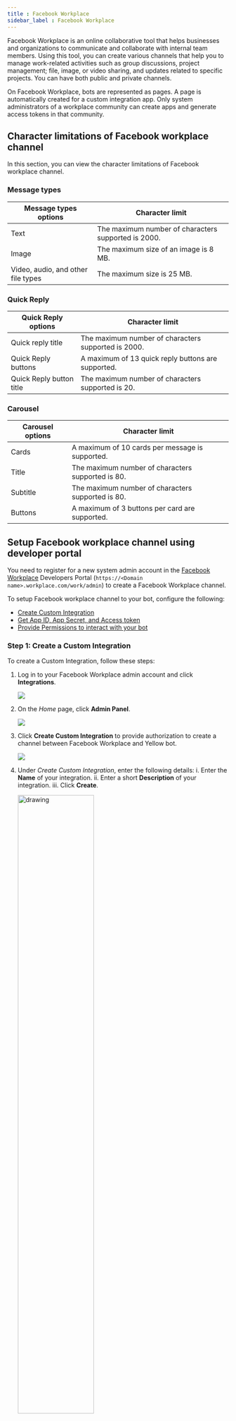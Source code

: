 ```yaml
---
title : Facebook Workplace
sidebar_label : Facebook Workplace
---
```


Facebook Workplace is an online collaborative tool that helps businesses and organizations to communicate and collaborate with internal team members. Using this tool, you can create various channels that help you to manage work-related activities such as group discussions, project management; file, image, or video sharing, and updates related to specific projects. You can have both public and private channels.

On Facebook Workplace, bots are represented as pages. A page is automatically created for a custom integration app. Only system administrators of a workplace community can create apps and generate access tokens in that community.

## Character limitations of Facebook workplace channel   

 In this section, you can view the character limitations of Facebook workplace channel.

 ###  Message types

 Message types options	| Character limit
 ----------------------|------------------
 Text | The maximum number of characters supported is 2000.
 Image | The maximum size of an image is 8 MB.
 Video, audio, and other file types | The maximum size is 25 MB.

### Quick Reply

Quick Reply options | Character limit
--------------------|---------------
Quick reply title |  The maximum number of characters supported is 2000.
Quick Reply buttons | A maximum of 13 quick reply buttons are supported.
Quick Reply button title | The maximum number of characters supported is 20.

### Carousel 

Carousel options | Character limit
--------------------|---------------
Cards | A maximum of 10 cards per message is supported.
Title  |  The maximum number of characters supported is 80.
Subtitle | The maximum number of characters supported is 80.
Buttons | A maximum of 3 buttons per card are supported.

## Setup Facebook workplace channel using developer portal

You need to register for a new system admin account in the [Facebook Workplace](https://yellowtest150.workplace.com/) Developers Portal (`https://<Domain name>.workplace.com/work/admin`) to create a Facebook Workplace channel. 

To setup Facebook workplace channel to your bot, configure the following:

* [Create Custom Integration](#step-1-create-a-custom-integration)
* [Get App ID, App Secret, and Access token](#step-2-get-app-id-app-secret-and-access-token)
* [Provide Permissions to interact with your bot](#step-3-provide-permissions-to-interact-with-your-bot)

### Step 1: Create a Custom Integration

To create a Custom Integration, follow these steps:

1. Log in to your Facebook Workplace admin account and click **Integrations**.

     ![](https://i.imgur.com/9PZIuk2.png)

2. On the *Home* page, click **Admin Panel**.

     ![](https://i.imgur.com/lRfafEf.png)
   

3. Click **Create Custom Integration** to provide authorization to create a channel between Facebook Workplace and Yellow bot.

    ![](https://i.imgur.com/KYTghT9.png)
   
4. Under *Create Custom Integration*, enter the following details:
    i. Enter the **Name** of your integration.
	ii. Enter a short **Description** of your integration.
	iii. Click **Create**.
   
   <img src="https://i.imgur.com/RZTjClZ.png)" alt="drawing" width="60%"/>
   
   * You will see the integration details. You can update the integration details if required.

     ![](https://i.imgur.com/kFgr8O6.png)
	 
### Step 2: Get App ID, App Secret, and Access token

To get the App ID, App Secret, and Access token from Facebook Workplace developer portal, follow these steps:

1. On the Integration details page, click on the below highlighted icon and copy the **App ID** and **App Secret**.

     <img src="https://i.imgur.com/OOWRWQg.png)" alt="drawing" width="70%"/>

2. Click **Create access token**.
   
   <img src="https://i.imgur.com/loumjRK.png)" alt="drawing" width="60%"/>

3. Select the **I Understand** box to agree to access token guidelines and click **Copy** to copy the access token, then click **Done**.
   
    <img src="https://i.imgur.com/xk61nnM.png)" alt="drawing" width="60%"/>
	
:::note
*  Access tokens cannot be retrieved but new token can be generated.
::: 

### Step 3: Provide permissions to interact with your bot

You need to select your preferred permissions for your users to interact with the bot in the workplace.

To grant permissions, follow these steps:

1. On the Integration details page, click **Permissions**.
    
   ![](https://i.imgur.com/gonyJfv.png)
	
2. Select the following permissions:
     * **Message any member** - Send a message to any member in the workplace.
     * **Read user email** - See any group member's email address.
     * **Read work profile** - See any group member's complete profile, including phone number, department, and location.
     * Click **Save**.

     ![](https://i.imgur.com/gQpDGVn.png)
	 

## Connect Facebook workplace to your bot

#### Prerequisite

* Copy the App ID, App Secret, and Access token from the developer portal to connect the Facebook workplace channel to your bot on the platform.

To connect Facebook workplace channel to your bot on the platform, follow these steps:

1. On the left navigation bar, click **Extensions**.

    ![](https://imgur.com/PIOvT6K.png)

2. Click **Channels** > **Messaging** > **Facebook workplace**.

    ![](https://imgur.com/B6G17vC.png)

2. Enter the **App ID**, **App secret**, **Access token** that you have copied from the workplace developer portal admin account and click **Save**.

   ![](https://imgur.com/82KAzw7.png)
   
   * Your Facebook workplace channel will be successfully connected.

3. Navigate to the **Overview** page, under the **Active channels** section, to verify that the Facebook workplace channel is successfully connected to your bot.
	
## Configure Webhook for custom integration

After connecting your bot to the Facebook workplace channel, you need to subscribe to events under **Page** section of the *Configure Webhooks*.

To setup a Webhook on the workplace, follow these steps:

1. On the Integration details page, click **Webhooks**.

    ![](https://i.imgur.com/2YYIUru.png)

2. Click **Edit** icon corresponding to the Page.

    ![](https://i.imgur.com/k3Xkui6.png)

3. By default, a callback URL is displayed after successfully connecting your bot to the Facebook workplace channel. Select **messages** and **messaging_postbacks** and click **Save**. 
   
   ![](https://i.imgur.com/CJ8Kl76.png)
     
   
## Test your bot on Facebook workplace

After connecting your bot to the Facebook workplace, you can test your bot. 
     
#### Prerequisites

* Ensure that you have created the bot with intents and configured the flows with the same intent. For more information, click [here](https://docs.yellow.ai/docs/platform_concepts/Getting%20Started/createfirstbot). 

To test your bot on Facebook workplace, follow these steps:

1. Go to your Facebook workplace developer account.
2. On the Home page, select your bot.

    ![](https://i.imgur.com/WXAHifW.png)
	
3. Start the conversation to test your bot based on the configured flow.

    ![](https://i.imgur.com/uKFbqE1.png)